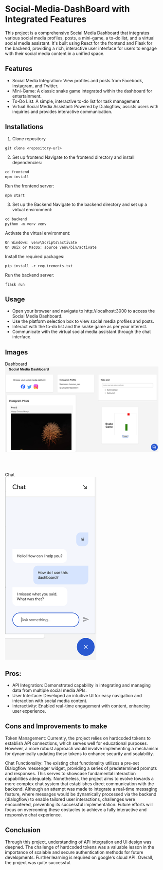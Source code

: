 # Social-Media-DashBoard with Integrated Features 

This project is a comprehensive Social Media Dashboard that integrates various social media profiles, posts, a mini-game, a to-do list, and a virtual social media assistant. It's built using React for the frontend and Flask for the backend, providing a rich, interactive user interface for users to engage with their social media content in a unified space.

## Features
- Social Media Integration: View profiles and posts from Facebook, Instagram, and Twitter.
- Mini-Game: A classic snake game integrated within the dashboard for entertainment.
- To-Do List: A simple, interactive to-do list for task management.
- Virtual Social Media Assistant: Powered by Dialogflow, assists users with inquiries and provides interactive communication.

## Installations 
1. Clone repository
```
git clone <repository-url>
```
2. Set up frontend
Navigate to the frontend directory and install dependencies:

```
cd frontend
npm install
```

Run the frontend server:

```
npm start
```

3. Set up the Backend
Navigate to the backend directory and set up a virtual environment:

```
cd backend
python -m venv venv
```

Activate the virtual environment:
```
On Windows: venv\Scripts\activate
On Unix or MacOS: source venv/bin/activate
```

Install the required packages:
```
pip install -r requirements.txt
```

Run the backend server:
```
flask run
```

## Usage
- Open your browser and navigate to http://localhost:3000 to access the Social Media Dashboard.
- Use the platform selection box to view social media profiles and posts.
- Interact with the to-do list and the snake game as per your interest.
- Communicate with the virtual social media assistant through the chat interface.

## Images 

Dashboard
<br>
<img src="frontend/public/Dashboard.png" alt="Dashboard Screenshot" width="600"/>


<br>
<br>

Chat
<br>
<img src="frontend/public/Chat.png" alt="Dashboard Screenshot" width="300"/>

## Pros:
- API Integration: Demonstrated capability in integrating and managing data from multiple social media APIs.
- User Interface: Developed an intuitive UI for easy navigation and interaction with social media content.
- Interactivity: Enabled real-time engagement with content, enhancing user experience.

## Cons and Improvements to make
Token Management:  Currently, the project relies on hardcoded tokens to establish API connections, which serves well for educational purposes. However, a more robust approach would involve implementing a mechanism for dynamically updating these tokens to enhance security and scalability.

Chat Functionality: The existing chat functionality utilizes a pre-set Dialogflow messenger widget, providing a series of predetermined prompts and responses. This serves to showcase fundamental interaction capabilities adequately. Nonetheless, the project aims to evolve towards a more complex chat system that establishes direct communication with the backend. Although an attempt was made to integrate a real-time messaging feature, where messages would be dynamically processed via the backend (dialogflow) to enable tailored user interactions, challenges were encountered, preventing its successful implementation. Future efforts will focus on overcoming these obstacles to achieve a fully interactive and responsive chat experience.


## Conclusion
Through this project, understanding of API integration and UI design was deepned. The challenge of hardcoded tokens was a valuable lesson in the importance of scalable and secure authentication methods for future developments. Further learning is required on google's cloud API. Overall, the project was quite successful.
